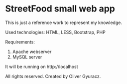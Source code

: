 # StreetFood small web app

This is just a reference work to represent my knowledge.

Used technologies: HTML, LESS, Bootstrap, PHP

Requirements:
1) Apache webserver
2) MySQL server

It will be running on http://localhost

All rights reserved. Created by Oliver Gyuracz.
